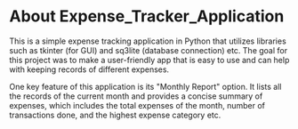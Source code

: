 # About Expense_Tracker_Application
This is a simple expense tracking application in Python that utilizes libraries such as tkinter (for GUI) and sq3lite (database connection) etc. The goal for this project was to make a user-friendly app that is easy to use and can help with keeping records of different expenses.

One key feature of this application is its "Monthly Report" option. It lists all the records of the current month and provides a concise summary of expenses, which includes the total expenses of the month, number of transactions done, and the highest expense category etc.

